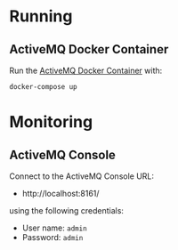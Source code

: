# Running

## ActiveMQ Docker Container

Run the [ActiveMQ Docker Container][1] with:

    docker-compose up

# Monitoring

## ActiveMQ Console

Connect to the ActiveMQ Console URL:

- http://localhost:8161/

using the following credentials:

- User name: `admin`
- Password: `admin`

[1]: https://hub.docker.com/r/rmohr/activemq
